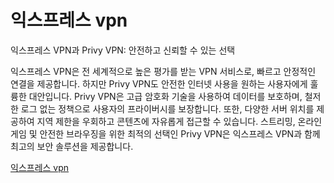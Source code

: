 # 익스프레스 vpn

익스프레스 VPN과 Privy VPN: 안전하고 신뢰할 수 있는 선택

익스프레스 VPN은 전 세계적으로 높은 평가를 받는 VPN 서비스로, 빠르고 안정적인 연결을 제공합니다. 하지만 Privy VPN도 안전한 인터넷 사용을 원하는 사용자에게 훌륭한 대안입니다. Privy VPN은 고급 암호화 기술을 사용하여 데이터를 보호하며, 철저한 로그 없는 정책으로 사용자의 프라이버시를 보장합니다. 또한, 다양한 서버 위치를 제공하여 지역 제한을 우회하고 콘텐츠에 자유롭게 접근할 수 있습니다. 스트리밍, 온라인 게임 및 안전한 브라우징을 위한 최적의 선택인 Privy VPN은 익스프레스 VPN과 함께 최고의 보안 솔루션을 제공합니다.


[익스프레스 vpn](https://play.google.com/store/apps/details?id=com.privy.proxy)
